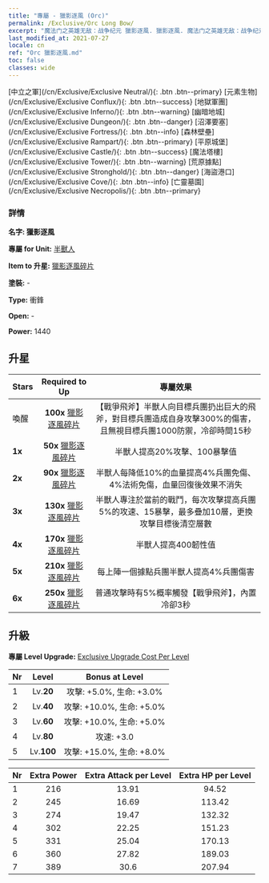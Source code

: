 ```yaml
---
title: "專屬 - 獵影逐風 (Orc)"
permalink: /Exclusive/Orc Long Bow/
excerpt: "魔法门之英雄无敌：战争纪元 獵影逐風. 獵影逐風. 魔法门之英雄无敌：战争纪元 專屬 獵影逐風. 半獸人 專屬."
last_modified_at: 2021-07-27
locale: cn
ref: "Orc 獵影逐風.md"
toc: false
classes: wide
---
```

 [中立之軍](/cn/Exclusive/Exclusive Neutral/){: .btn .btn--primary} [元素生物](/cn/Exclusive/Exclusive Conflux/){: .btn .btn--success} [地獄軍團](/cn/Exclusive/Exclusive Inferno/){: .btn .btn--warning} [幽暗地城](/cn/Exclusive/Exclusive Dungeon/){: .btn .btn--danger} [沼澤要塞](/cn/Exclusive/Exclusive Fortress/){: .btn .btn--info} [森林壁壘](/cn/Exclusive/Exclusive Rampart/){: .btn .btn--primary} [平原城堡](/cn/Exclusive/Exclusive Castle/){: .btn .btn--success} [魔法塔樓](/cn/Exclusive/Exclusive Tower/){: .btn .btn--warning} [荒原據點](/cn/Exclusive/Exclusive Stronghold/){: .btn .btn--danger} [海盜港口](/cn/Exclusive/Exclusive Cove/){: .btn .btn--info} [亡靈墓園](/cn/Exclusive/Exclusive Necropolis/){: .btn .btn--primary} 

### 詳情
 **名字: 獵影逐風** 

 **專屬 for Unit:** [半獸人](/cn/units/Orc/) 

 **Item to 升星:** [獵影逐風碎片](/cn/Items/con_914/)

 **塗裝:** -

 **Type:** 衝鋒

 **Open:** -

 **Power:** 1440

## 升星

  |     Stars    |  Required to Up | 專屬效果 |
  |:-------------|:---------------:|:---------------:|
  |  喚醒  | **100x** [獵影逐風碎片](/cn/Items/con_914/) | 【戰爭飛斧】半獸人向目標兵團扔出巨大的飛斧，對目標兵團造成自身攻擊300%的傷害，且無視目標兵團1000防禦，冷卻時間15秒 |
  | **1x** <i class="fas fa-star"/> | **50x** [獵影逐風碎片](/cn/Items/con_914/) | 半獸人提高20%攻擊、100暴擊值 |
  | **2x** <i class="fas fa-star"/> | **90x** [獵影逐風碎片](/cn/Items/con_914/) | 半獸人每降低10%的血量提高4%兵團免傷、4%法術免傷，血量回復後效果不消失 |
  | **3x** <i class="fas fa-star"/> | **130x** [獵影逐風碎片](/cn/Items/con_914/) | 半獸人專注於當前的戰鬥，每次攻擊提高兵團5%的攻速、15暴擊，最多疊加10層，更換攻擊目標後清空層數 |
  | **4x** <i class="fas fa-star"/> | **170x** [獵影逐風碎片](/cn/Items/con_914/) | 半獸人提高400韌性值 |
  | **5x** <i class="fas fa-star"/> | **210x** [獵影逐風碎片](/cn/Items/con_914/) | 每上陣一個據點兵團半獸人提高4%兵團傷害 |
  | **6x** <i class="fas fa-star"/> | **250x** [獵影逐風碎片](/cn/Items/con_914/) | 普通攻擊時有5%概率觸發【戰爭飛斧】，內置冷卻3秒 |


## 升級
 **專屬 Level Upgrade:** [Exclusive Upgrade Cost Per Level](/Exclusive/ExclusiveUpgradeCostPerLevel/)

  |  Nr  |   Level  | Bonus at Level |
  |:-----|:--------:|:--------------:|
  | 1 | Lv.**20** | 攻擊: +5.0%, 生命: +3.0% |
  | 2 | Lv.**40** | 攻擊: +10.0%, 生命: +5.0% |
  | 3 | Lv.**60** | 攻擊: +10.0%, 生命: +5.0% |
  | 4 | Lv.**80** | 攻速: +3.0 |
  | 5 | Lv.**100** | 攻擊: +15.0%, 生命: +8.0% |


  |  Nr  |  Extra Power | Extra Attack per Level | Extra HP per Level |
  |:-----|:--------:|:--------:|:--------:|
  | 1 | 216 | 13.91 | 94.52 |
  | 2 | 245 | 16.69 | 113.42 |
  | 3 | 274 | 19.47 | 132.32 |
  | 4 | 302 | 22.25 | 151.23 |
  | 5 | 331 | 25.04 | 170.13 |
  | 6 | 360 | 27.82 | 189.03 |
  | 7 | 389 | 30.6 | 207.94 |


